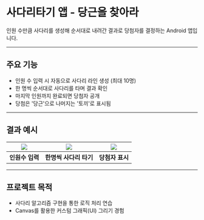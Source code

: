 # 사다리타기 앱 - 당근을 찾아라

인원 수만큼 사다리를 생성해 순서대로 내려간 결과로 당첨자를 결정하는 Android 앱입니다.

---

## 주요 기능

- 인원 수 입력 시 자동으로 사다리 라인 생성 (최대 10명)
- 한 명씩 순서대로 사다리를 타며 결과 확인
- 마지막 인원까지 완료되면 당첨자 공개
- 당첨은 '당근'으로 나머지는 '토끼'로 표시됨

--- 

## 결과 예시

| ![](https://github.com/user-attachments/assets/b811571e-1351-42a5-ada3-13e7b5c284c5) | ![](https://github.com/user-attachments/assets/bb1318c2-f95c-431e-b699-0a894a0da3d8) | ![](https://github.com/user-attachments/assets/64ea0e70-d343-4f04-a14b-aa687d631004) |
|:--:|:--:|:--:|
| **인원수 입력** | **한명씩 사다리 타기** | **당첨자 표시** |

---

## 프로젝트 목적

- 사다리 알고리즘 구현을 통한 로직 처리 연습
- Canvas를 활용한 커스텀 그래픽(UI) 그리기 경험
